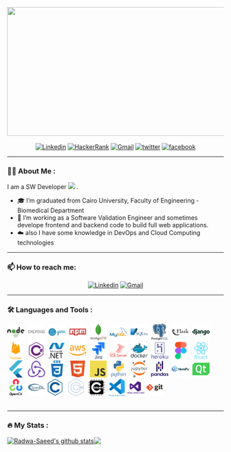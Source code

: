 <div align="center">
  <img src="https://media.giphy.com/media/L1R1tvI9svkIWwpVYr/giphy.gif" width="600" height="300"/>
</div>

<p align="center"> 
 <a href="https://www.linkedin.com/in/radwa-saeed-67b265179/">
   <img src="https://img.shields.io/badge/Linkedin-blue?style=badge&logo=Linkedin&logoColor=white" alt="Linkedin"></a>
 <a href="https://www.hackerrank.com/radwa_saedm?hr_r=1">
    <img src="https://img.shields.io/badge/HackerRank-darkgreen?style=badge&logo=Hackerrank&logoColor=white" alt="HackerRank"></a>
 <a href="mailto:radwa.saedm@gmail.com">
    <img src="https://img.shields.io/badge/gmail-red?style=badge&logo=gmail&logoColor=white" alt="Gmail"></a>
 <a href="https://twitter.com/LoozaSaeed">
    <img src="https://img.shields.io/badge/twitter-blue?style=badge&logo=twitter&logoColor=white" alt="twitter"></a>
  <a href="https://www.facebook.com/looza.saeed">
    <img src="https://img.shields.io/badge/facebook-darkblue?style=badge&logo=facebook&logoColor=white" alt="facebook"></a>
</p>

---

### :woman_technologist: About Me :
I am a SW Developer <img src="https://media.giphy.com/media/WUlplcMpOCEmTGBtBW/giphy.gif" width="30"> .
- 🎓 I’m graduated from Cairo University, Faculty of Engineering - Biomedical Department
- :telescope: I’m working as a Software Validation Engineer and sometimes develope frontend and backend code to build full web applications.
- ☁️ also I have some knowledge in DevOps and Cloud Computing technologies

<!-- <p align="center">
  <a href="https://tcno.co"><img src="https://github.com/TcNobo/TcNobo/blob/main/TcNoCombinedLogo.svg" alt="TechNobo logo" width="60%"></a>
</p> -->

---

### :mailbox: How to reach me: 
  <!--[![Linkedin Badge](https://img.shields.io/badge/-kakbar-blue?style=flat&logo=Linkedin&logoColor=white)](your-linkedin-url)-->
<p align="center"> 
 <a href="https://www.linkedin.com/in/radwa-saeed-67b265179/">
   <img src="https://img.shields.io/badge/Linkedin-blue?style=badge&logo=Linkedin&logoColor=white" alt="Linkedin"></a>
 <!--<a href="https://www.hackerrank.com/radwa_saedm?hr_r=1">
    <img src="https://img.shields.io/badge/HackerRank-darkgreen?style=badge&logo=Hackerrank&logoColor=white" alt="HackerRank"></a>-->
 <a href="mailto:radwa.saedm@gmail.com">
    <img src="https://img.shields.io/badge/gmail-red?style=badge&logo=gmail&logoColor=white" alt="Gmail"></a>
</p>

---


### :hammer_and_wrench: Languages and Tools :

<div>
  <img src="https://github.com/devicons/devicon/blob/master/icons/nodejs/nodejs-original-wordmark.svg" title="NodeJS" alt="NodeJS" width="40" height="40"/>&nbsp;
  <img src="https://github.com/devicons/devicon/blob/master/icons/express/express-original-wordmark.svg" title="express" alt="express" width="40" height="40"/>&nbsp;
  <img src="https://github.com/devicons/devicon/blob/master/icons/yarn/yarn-original-wordmark.svg" title="yarn" alt="yarn" width="40" height="40"/>&nbsp;
  <img src="https://github.com/devicons/devicon/blob/master/icons/npm/npm-original-wordmark.svg" title="npm" alt="npm" width="40" height="40"/>&nbsp;
  <img src="https://github.com/devicons/devicon/blob/master/icons/mongodb/mongodb-original-wordmark.svg" title="mongodb" alt="mongodb" width="40" height="40"/>&nbsp;
  <img src="https://github.com/devicons/devicon/blob/master/icons/mysql/mysql-original-wordmark.svg" title="MySQL"  alt="MySQL" width="40" height="40"/>&nbsp;
  <img src="https://github.com/devicons/devicon/blob/master/icons/sqlite/sqlite-original-wordmark.svg" title="sqlite"  alt="sqlite" width="40" height="40"/>&nbsp;
  <img src="https://github.com/devicons/devicon/blob/master/icons/postgresql/postgresql-original-wordmark.svg" title="postgresql"  alt="postgresql" width="40" height="40"/>&nbsp;
  <img src="https://github.com/devicons/devicon/blob/master/icons/flask/flask-original-wordmark.svg" title="flask" alt="flask" width="40" height="40"/>&nbsp;
  <img src="https://github.com/devicons/devicon/blob/master/icons/django/django-plain-wordmark.svg" title="django" alt="django" width="40" height="40"/>&nbsp;
  <img src="https://github.com/devicons/devicon/blob/master/icons/firebase/firebase-plain-wordmark.svg" title="Firebase" alt="Firebase" width="40" height="40"/>&nbsp;
  <img src="https://github.com/devicons/devicon/blob/master/icons/csharp/csharp-line.svg" title="csharp"  alt="csharp" width="40" height="40"/>&nbsp;
  <img src="https://github.com/devicons/devicon/blob/master/icons/dot-net/dot-net-original-wordmark.svg" title="dot-net"  alt="dot-net" width="40" height="40"/>&nbsp;
  <img src="https://github.com/devicons/devicon/blob/master/icons/amazonwebservices/amazonwebservices-plain-wordmark.svg" title="AWS" alt="AWS" width="40" height="40"/>&nbsp;
  <img src="https://github.com/devicons/devicon/blob/master/icons/jira/jira-original-wordmark.svg" title="jira"  alt="jira" width="40" height="40"/>&nbsp;
  <img src="https://github.com/devicons/devicon/blob/master/icons/microsoftsqlserver/microsoftsqlserver-plain-wordmark.svg" title="microsoftsqlserver" alt="microsoftsqlserver" width="40" height="40"/>&nbsp;
    <img src="https://github.com/devicons/devicon/blob/master/icons/docker/docker-original-wordmark.svg" title="docker" alt="docker" width="40" height="40"/>&nbsp;
  <img src="https://github.com/devicons/devicon/blob/master/icons/heroku/heroku-original-wordmark.svg" title="heroku"  alt="heroku" width="40" height="40"/>&nbsp;
  <img src="https://github.com/devicons/devicon/blob/master/icons/figma/figma-original.svg" title="figma" alt="figma" width="40" height="40"/>&nbsp;
  <img src="https://github.com/devicons/devicon/blob/master/icons/react/react-original-wordmark.svg" title="React" alt="React" width="40" height="40"/>&nbsp;
  <img src="https://github.com/devicons/devicon/blob/master/icons/flutter/flutter-original.svg" title="Flutter" alt="Flutter" width="40" height="40"/>&nbsp;
  <img src="https://github.com/devicons/devicon/blob/master/icons/redux/redux-original.svg" title="Redux" alt="Redux " width="40" height="40"/>&nbsp;
  <img src="https://github.com/devicons/devicon/blob/master/icons/css3/css3-plain-wordmark.svg"  title="CSS3" alt="CSS" width="40" height="40"/>&nbsp;
  <img src="https://github.com/devicons/devicon/blob/master/icons/html5/html5-original.svg" title="HTML5" alt="HTML" width="40" height="40"/>&nbsp;
  <img src="https://github.com/devicons/devicon/blob/master/icons/javascript/javascript-original.svg" title="JavaScript" alt="JavaScript" width="40" height="40"/>&nbsp;
  <img src="https://github.com/devicons/devicon/blob/master/icons/python/python-original-wordmark.svg" title="python"  alt="python" width="40" height="40"/>&nbsp;
  <img src="https://github.com/devicons/devicon/blob/master/icons/jupyter/jupyter-original-wordmark.svg" title="jupyter"  alt="jupyter" width="40" height="40"/>&nbsp;
  <img src="https://github.com/devicons/devicon/blob/master/icons/pandas/pandas-original-wordmark.svg" title="pandas"  alt="pandas" width="40" height="40"/>&nbsp;
  <img src="https://github.com/devicons/devicon/blob/master/icons/numpy/numpy-original-wordmark.svg" title="numpy"  alt="numpy" width="40" height="40"/>&nbsp;
  <img src="https://github.com/devicons/devicon/blob/master/icons/qt/qt-original.svg" title="qt"  alt="qt" width="40" height="40"/>&nbsp;
  <img src="https://github.com/devicons/devicon/blob/master/icons/opencv/opencv-original-wordmark.svg" title="opencv"  alt="opencv" width="40" height="40"/>&nbsp;
  <img src="https://github.com/devicons/devicon/blob/master/icons/opengl/opengl-original.svg" title="opengl" alt="opengl" width="40" height="40"/>
  <img src="https://github.com/devicons/devicon/blob/master/icons/c/c-line.svg" title="c"  alt="c" width="40" height="40"/>&nbsp;
  <img src="https://github.com/devicons/devicon/blob/master/icons/cplusplus/cplusplus-line.svg" title="cplusplus"  alt="cplusplus" width="40" height="40"/>&nbsp;
  <img src="https://github.com/devicons/devicon/blob/master/icons/embeddedc/embeddedc-original-wordmark.svg" title="embeddedc"  alt="embeddedc" width="40" height="40"/>&nbsp;
  <img src="https://github.com/devicons/devicon/blob/master/icons/vscode/vscode-original-wordmark.svg" title="vscode" alt="vscode" width="40" height="40"/>
  <img src="https://github.com/devicons/devicon/blob/master/icons/visualstudio/visualstudio-plain-wordmark.svg" title="visualstudio" alt="visualstudio" width="40" height="40"/>
  <img src="https://github.com/devicons/devicon/blob/master/icons/git/git-original-wordmark.svg" title="Git" alt="Git" width="40" height="40"/>

</div>&nbsp;
  


<!--<p align="center">
  <img src="https://img.shields.io/badge/C%2B%2B-00599C?style=badge&logo=c%2B%2B&logoColor=white" alt="C++">
  <img src="https://img.shields.io/badge/C%23-239120?style=badge&logo=c-sharp&logoColor=white" alt="C#">
  <img src="https://img.shields.io/badge/Python-3776AB?style=badge&logo=python&logoColor=white" alt="Python">
  <img src="https://img.shields.io/badge/CSS-239120?&style=badge&logo=css3&logoColor=white" alt="CSS">
  <img src="https://img.shields.io/badge/HTML5-E34F26?style=badge&logo=html5&logoColor=white" alt="HTML">
  <img src="https://img.shields.io/badge/JavaScript-323330?style=badge&logo=javascript&logoColor=F7DF1E" alt="JS">
  <img src="https://img.shields.io/badge/jQuery-0769AD?style=badge&logo=jquery&logoColor=white" alt="jQuery">
  <img src="https://img.shields.io/badge/Sass-CC6699?style=badge&logo=sass&logoColor=white" alt="SASS">
</p>-->

---

### :fire: My Stats :
<!--[![GitHub Streak](http://github-readme-streak-stats.herokuapp.com?user=Radwa-Saeed&theme=dark&hide_border=true)](https://git.io/streak-stats)-->
<a href="https://github-readme-stats.vercel.app/api?username=Radwa-Saeed&show_icons=true&include_all_commits=true&theme=tokyonight&hide_border=true"><img align="center" src="https://github-readme-stats.vercel.app/api?username=Radwa-Saeed&show_icons=true&include_all_commits=true&theme=tokyonight&hide_border=true" alt="Radwa-Saeed's github stats" /></a><a href="https://github-readme-stats.vercel.app/api/top-langs/?username=Radwa-Saeed&langs_count=15&layout=compact&theme=tokyonight&hide_border=true"><img align="center" src="https://github-readme-stats.vercel.app/api/top-langs/?username=Radwa-Saeed&langs_count=15&layout=compact&theme=tokyonight&hide_border=true" /></a>

<!--<p align="center">
  
  ![GitHub stats](https://github-readme-stats.vercel.app/api?username=Radwa-Saeed&show_icons=true&theme=tokyonight)
  
  [![Top Langs](https://github-readme-stats.vercel.app/api/top-langs/?username=Radwa-Saeed&langs_count=15&layout=compact&theme=tokyonight)](https://github.com/anuraghazra/github-readme-stats)

</p>

**Radwa-Saeed/Radwa-Saeed** is a ✨ _special_ ✨ repository because its `README.md` (this file) appears on your GitHub profile.

Here are some ideas to get you started:

- 🔭 I’m currently working on ...
- 🌱 I’m currently learning ...
- 👯 I’m looking to collaborate on ...
- 🤔 I’m looking for help with ...
- 💬 Ask me about ...
- 📫 How to reach me: ...
- 😄 Pronouns: ...
- ⚡ Fun fact: ...
-->
